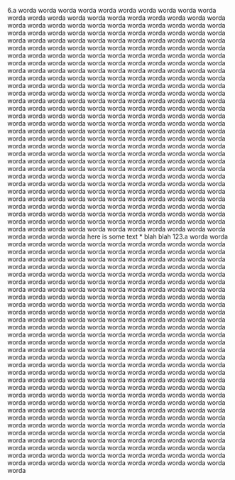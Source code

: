 6.a worda worda worda worda worda worda worda worda worda worda worda worda worda worda worda worda worda worda worda worda worda worda worda worda worda worda worda worda worda worda worda worda worda worda worda worda worda worda worda worda worda worda worda worda worda worda worda worda worda worda worda worda worda worda worda worda worda worda worda worda worda worda worda worda worda worda worda worda worda worda worda worda worda worda worda worda worda worda worda worda worda worda worda worda worda worda worda worda worda worda worda worda worda worda worda worda worda worda worda worda worda worda worda worda worda worda worda worda worda worda worda worda worda worda worda worda worda worda worda worda worda worda worda worda worda worda worda worda worda worda worda worda worda worda worda worda worda worda worda worda worda worda worda worda worda worda worda worda worda worda worda worda worda worda worda worda worda worda worda worda worda worda worda worda worda worda worda worda worda worda worda worda worda worda worda worda worda worda worda worda worda worda worda worda worda worda worda worda worda worda worda worda worda worda worda worda worda worda worda worda worda worda worda worda worda worda worda worda worda worda worda worda worda worda worda worda worda worda worda worda worda worda worda worda worda worda worda worda worda worda worda worda worda worda worda worda worda worda worda worda worda worda worda worda worda worda worda worda worda worda worda worda worda worda worda worda worda worda worda worda worda worda worda worda worda worda worda worda worda worda worda worda worda worda worda worda worda worda worda worda worda worda worda worda worda worda worda worda worda worda worda worda worda worda worda worda worda worda worda worda worda worda worda worda worda worda worda worda worda worda worda worda worda worda worda worda worda worda worda worda worda worda worda worda worda worda worda worda worda worda worda worda worda 
here is some text * blah blah
123.a worda worda worda worda worda worda worda worda worda worda worda worda worda worda worda worda worda worda worda worda worda worda worda worda worda worda worda worda worda worda worda worda worda worda worda worda worda worda worda worda worda worda worda worda worda worda worda worda worda worda worda worda worda worda worda worda worda worda worda worda worda worda worda worda worda worda worda worda worda worda worda worda worda worda worda worda worda worda worda worda worda worda worda worda worda worda worda worda worda worda worda worda worda worda worda worda worda worda worda worda worda worda worda worda worda worda worda worda worda worda worda worda worda worda worda worda worda worda worda worda worda worda worda worda worda worda worda worda worda worda worda worda worda worda worda worda worda worda worda worda worda worda worda worda worda worda worda worda worda worda worda worda worda worda worda worda worda worda worda worda worda worda worda worda worda worda worda worda worda worda worda worda worda worda worda worda worda worda worda worda worda worda worda worda worda worda worda worda worda worda worda worda worda worda worda worda worda worda worda worda worda worda worda worda worda worda worda worda worda worda worda worda worda worda worda worda worda worda worda worda worda worda worda worda worda worda worda worda worda worda worda worda worda worda worda worda worda worda worda worda worda worda worda worda worda worda worda worda worda worda worda worda worda worda worda worda worda worda worda worda worda worda worda worda worda worda worda worda worda worda worda worda worda worda worda worda worda worda worda worda worda worda worda worda worda worda worda worda worda worda worda worda worda worda worda worda worda worda worda worda worda worda worda worda worda worda worda worda worda worda worda worda worda worda worda worda worda worda worda worda worda worda worda worda worda worda worda worda worda worda worda worda worda 

